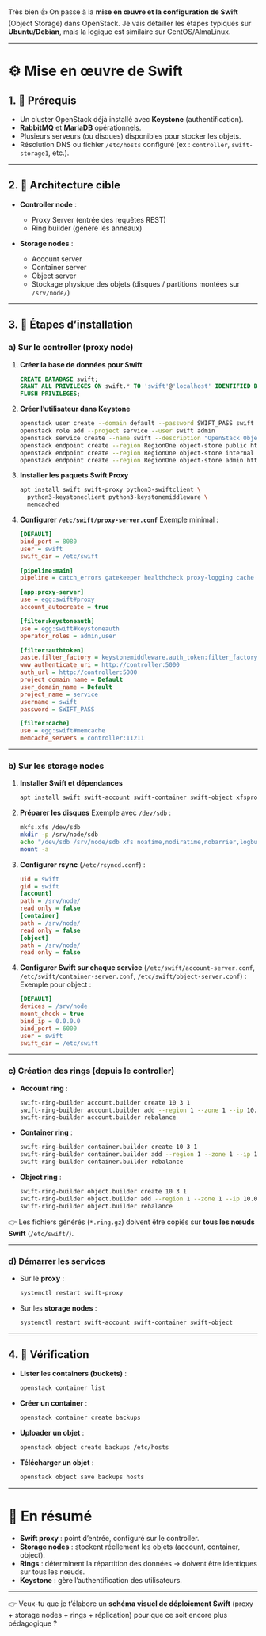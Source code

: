 Très bien 👍 On passe à la **mise en œuvre et la configuration de Swift** (Object Storage) dans OpenStack.
Je vais détailler les étapes typiques sur **Ubuntu/Debian**, mais la logique est similaire sur CentOS/AlmaLinux.

---

# ⚙️ Mise en œuvre de Swift

## 1. 🔹 Prérequis

* Un cluster OpenStack déjà installé avec **Keystone** (authentification).
* **RabbitMQ** et **MariaDB** opérationnels.
* Plusieurs serveurs (ou disques) disponibles pour stocker les objets.
* Résolution DNS ou fichier `/etc/hosts` configuré (ex : `controller`, `swift-storage1`, etc.).

---

## 2. 🔹 Architecture cible

* **Controller node** :

  * Proxy Server (entrée des requêtes REST)
  * Ring builder (génère les anneaux)

* **Storage nodes** :

  * Account server
  * Container server
  * Object server
  * Stockage physique des objets (disques / partitions montées sur `/srv/node/`)

---

## 3. 🔹 Étapes d’installation

### a) Sur le **controller (proxy node)**

1. **Créer la base de données pour Swift**

   ```sql
   CREATE DATABASE swift;
   GRANT ALL PRIVILEGES ON swift.* TO 'swift'@'localhost' IDENTIFIED BY 'SWIFT_PASS';
   FLUSH PRIVILEGES;
   ```

2. **Créer l’utilisateur dans Keystone**

   ```bash
   openstack user create --domain default --password SWIFT_PASS swift
   openstack role add --project service --user swift admin
   openstack service create --name swift --description "OpenStack Object Storage" object-store
   openstack endpoint create --region RegionOne object-store public http://controller:8080/v1/AUTH_%\(project_id\)s
   openstack endpoint create --region RegionOne object-store internal http://controller:8080/v1/AUTH_%\(project_id\)s
   openstack endpoint create --region RegionOne object-store admin http://controller:8080/v1
   ```

3. **Installer les paquets Swift Proxy**

   ```bash
   apt install swift swift-proxy python3-swiftclient \
     python3-keystoneclient python3-keystonemiddleware \
     memcached
   ```

4. **Configurer `/etc/swift/proxy-server.conf`**
   Exemple minimal :

   ```ini
   [DEFAULT]
   bind_port = 8080
   user = swift
   swift_dir = /etc/swift

   [pipeline:main]
   pipeline = catch_errors gatekeeper healthcheck proxy-logging cache authtoken keystoneauth proxy-logging proxy-server

   [app:proxy-server]
   use = egg:swift#proxy
   account_autocreate = true

   [filter:keystoneauth]
   use = egg:swift#keystoneauth
   operator_roles = admin,user

   [filter:authtoken]
   paste.filter_factory = keystonemiddleware.auth_token:filter_factory
   www_authenticate_uri = http://controller:5000
   auth_url = http://controller:5000
   project_domain_name = Default
   user_domain_name = Default
   project_name = service
   username = swift
   password = SWIFT_PASS

   [filter:cache]
   use = egg:swift#memcache
   memcache_servers = controller:11211
   ```

---

### b) Sur les **storage nodes**

1. **Installer Swift et dépendances**

   ```bash
   apt install swift swift-account swift-container swift-object xfsprogs rsync
   ```

2. **Préparer les disques**
   Exemple avec `/dev/sdb` :

   ```bash
   mkfs.xfs /dev/sdb
   mkdir -p /srv/node/sdb
   echo "/dev/sdb /srv/node/sdb xfs noatime,nodiratime,nobarrier,logbufs=8 0 0" >> /etc/fstab
   mount -a
   ```

3. **Configurer rsync** (`/etc/rsyncd.conf`) :

   ```ini
   uid = swift
   gid = swift
   [account]
   path = /srv/node/
   read only = false
   [container]
   path = /srv/node/
   read only = false
   [object]
   path = /srv/node/
   read only = false
   ```

4. **Configurer Swift sur chaque service** (`/etc/swift/account-server.conf`, `/etc/swift/container-server.conf`, `/etc/swift/object-server.conf`) :
   Exemple pour object :

   ```ini
   [DEFAULT]
   devices = /srv/node
   mount_check = true
   bind_ip = 0.0.0.0
   bind_port = 6000
   user = swift
   swift_dir = /etc/swift
   ```

---

### c) Création des **rings** (depuis le controller)

* **Account ring** :

  ```bash
  swift-ring-builder account.builder create 10 3 1
  swift-ring-builder account.builder add --region 1 --zone 1 --ip 10.0.0.21 --port 6002 --device sdb --weight 100
  swift-ring-builder account.builder rebalance
  ```
* **Container ring** :

  ```bash
  swift-ring-builder container.builder create 10 3 1
  swift-ring-builder container.builder add --region 1 --zone 1 --ip 10.0.0.21 --port 6001 --device sdb --weight 100
  swift-ring-builder container.builder rebalance
  ```
* **Object ring** :

  ```bash
  swift-ring-builder object.builder create 10 3 1
  swift-ring-builder object.builder add --region 1 --zone 1 --ip 10.0.0.21 --port 6000 --device sdb --weight 100
  swift-ring-builder object.builder rebalance
  ```

👉 Les fichiers générés (`*.ring.gz`) doivent être copiés sur **tous les nœuds Swift** (`/etc/swift/`).

---

### d) Démarrer les services

* Sur le **proxy** :

  ```bash
  systemctl restart swift-proxy
  ```
* Sur les **storage nodes** :

  ```bash
  systemctl restart swift-account swift-container swift-object
  ```

---

## 4. 🔹 Vérification

* **Lister les containers (buckets)** :

  ```bash
  openstack container list
  ```
* **Créer un container** :

  ```bash
  openstack container create backups
  ```
* **Uploader un objet** :

  ```bash
  openstack object create backups /etc/hosts
  ```
* **Télécharger un objet** :

  ```bash
  openstack object save backups hosts
  ```

---

# 📌 En résumé

* **Swift proxy** : point d’entrée, configuré sur le controller.
* **Storage nodes** : stockent réellement les objets (account, container, object).
* **Rings** : déterminent la répartition des données → doivent être identiques sur tous les nœuds.
* **Keystone** : gère l’authentification des utilisateurs.

---

👉 Veux-tu que je t’élabore un **schéma visuel de déploiement Swift** (proxy + storage nodes + rings + réplication) pour que ce soit encore plus pédagogique ?
